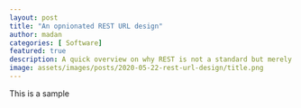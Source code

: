 ```yaml
---
layout: post
title: "An opnionated REST URL design"
author: madan
categories: [ Software]
featured: true
description: A quick overview on why REST is not a standard but merely an architectural style that most of us use but do not understand.
image: assets/images/posts/2020-05-22-rest-url-design/title.png
---
```


This is a sample


